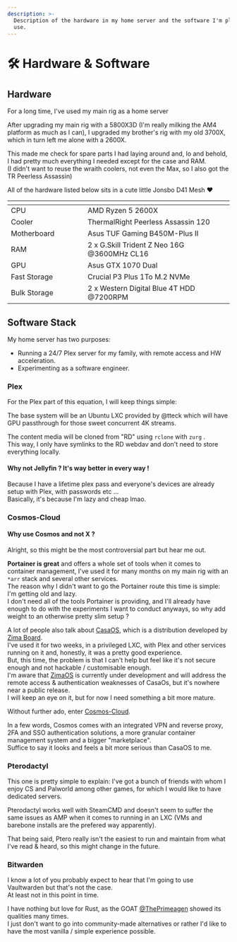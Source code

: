 ```yaml
---
description: >-
  Description of the hardware in my home server and the software I'm planning to
  use.
---
```


# 🛠️ Hardware & Software

## Hardware

For a long time, I've used my main rig as a home server&#x20;

After upgrading my main rig with a 5800X3D (I'm really milking the AM4 platform as much as I can), I upgraded my brother's rig with my old 3700X, which in turn left me alone with a 2600X.

This made me check for spare parts I had laying around and, lo and behold, I had pretty much everything I needed except for the case and RAM.\
(I didn't want to reuse the wraith coolers, not even the Max, so I also got the TR Peerless Assassin)

All of the hardware listed below sits in a cute little Jonsbo D41 Mesh :heart:

<table data-header-hidden><thead><tr><th width="158"></th><th></th></tr></thead><tbody><tr><td>CPU</td><td>AMD Ryzen 5 2600X</td></tr><tr><td>Cooler</td><td>ThermalRight Peerless Assassin 120</td></tr><tr><td>Motherboard</td><td>Asus TUF Gaming B450M-Plus II</td></tr><tr><td>RAM</td><td>2 x G.Skill Trident Z Neo 16G @3600MHz CL16</td></tr><tr><td>GPU</td><td>Asus GTX 1070 Dual</td></tr><tr><td>Fast Storage</td><td>Crucial P3 Plus 1To M.2 NVMe </td></tr><tr><td>Bulk Storage</td><td>2 x Western Digital Blue 4T HDD @7200RPM </td></tr></tbody></table>

## Software Stack

My home server has two purposes:

* Running a 24/7 Plex server for my family, with remote access and HW acceleration.
* Experimenting as a software engineer.

### Plex

For the Plex part of this equation, I will keep things simple:

The base system will be an Ubuntu LXC provided by @tteck which will have GPU passthrough for those sweet concurrent 4K streams.

The content media will be cloned from "RD" using `rclone` with `zurg` .\
This way, I only have symlinks to the RD webdav and don't need to store everything locally.

#### Why not Jellyfin ? It's way better in every way !

Because I have a lifetime plex pass and everyone's devices are already setup with Plex, with passwords etc ...\
Basically, it's because I'm lazy and cheap lmao.

### Cosmos-Cloud

#### Why use Cosmos and not X ?

Alright, so this might be the most controversial part but hear me out.

**Portainer is great** and offers a whole set of tools when it comes to container management, I've used it for many months on my main rig with an `*arr` stack and several other services.\
The reason why I didn't want to go the Portainer route this time is simple: I'm getting old and lazy.\
I don't need all of the tools Portainer is providing, and I'll already have enough to do with the experiments I want to conduct anyways, so why add weight to an otherwise pretty slim setup ?

A lot of people also talk about [CasaOS](https://casaos.io/), which is a distribution developed by [Zima Board](https://www.zimaboard.com/).\
I've used it for two weeks, in a privileged LXC, with Plex and other services running on it and, honestly, it was a pretty good experience.\
But, this time, the problem is that I can't help but feel like it's not secure enough and not hackable / customisable enough.\
&#x20;   I'm aware that [ZimaOS](https://github.com/IceWhaleTech/zimaos-rauc) is currently under development and will address the remote access & authentication weaknesses of CasaOs, but it's nowhere near a public release.\
I will keep an eye on it, but for now I need something a bit more mature.

Without further ado, enter [Cosmos-Cloud](https://cosmos-cloud.io/).

In a few words, Cosmos comes with an integrated VPN and reverse proxy, 2FA and SSO authentication solutions, a more granular container management system and a bigger "marketplace".\
Suffice to say it looks and feels a bit more serious than CasaOS to me.

### Pterodactyl

This one is pretty simple to explain: I've got a bunch of friends with whom I enjoy CS and Palworld among other games, for which I would like to have dedicated servers. &#x20;

Pterodactyl works well with SteamCMD and doesn't seem to suffer the same issues as AMP when it comes to running in an LXC (VMs and barebone installs are the prefered way apparently).

That being said, Ptero really isn't the easiest to run and maintain from what I've read & heard, so this might change in the future.

### Bitwarden

I know a lot of you probably expect to hear that I'm going to use Vaultwarden but that's not the case.\
At least not in this point in time.

I have nothing but love for Rust, as the GOAT [@ThePrimeagen](https://www.twitch.tv/ThePrimeagen) showed its qualities many times.\
I just don't want to go into community-made alternatives or rather I'd like to have the most vanilla / simple experience possible.

